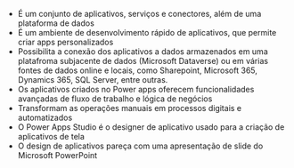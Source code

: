 - É um conjunto de aplicativos, serviços e conectores, além de uma plataforma de dados
- É um ambiente de desenvolvimento rápido de aplicativos, que permite criar apps personalizados
- Possibilita a conexão dos aplicativos a dados armazenados em uma platafroma subjacente de dados (Microsoft Dataverse) ou em várias fontes de dados online e locais, como Sharepoint, Microsoft 365, Dynamics 365, SQL Server, entre outras.
- Os aplicativos criados no Power apps oferecem funcionalidades avançadas de fluxo de trabalho e lógica de negócios
- Transformam as operações manuais em processos digitais e automatizados
- O Power Apps Studio é o designer de aplicativo usado para a criação de aplicativos de tela
- O design de aplicativos pareça com uma apresentação de slide do Microsoft PowerPoint